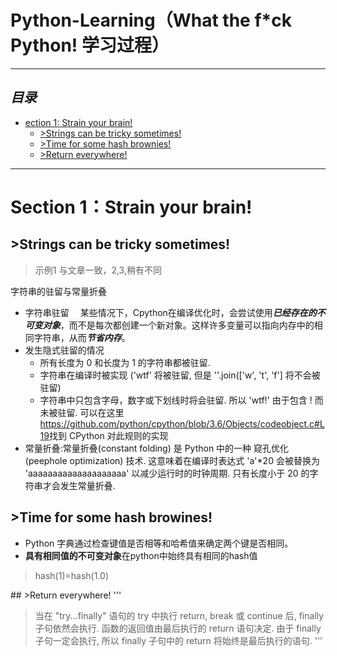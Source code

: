 # Python-Learning（What the f*ck Python! 学习过程）

-----------------------------------------------------------------
***目录***
-----------------------------------------------------------------
- [ection 1: Strain your brain!](#s1)
  + [>Strings can be tricky sometimes!](#s1_1)
  + [>Time for some hash brownies!](#s1_2)
  + [>Return  everywhere!](#s1_3)



-------------------------------------------------------------------
 # <s1 id ='s1'>Section 1：Strain your brain!</s1>

## <s11 id='s1_1'> >Strings can be tricky sometimes!</s11>
>  示例1 与文章一致，2,3,稍有不同

字符串的驻留与常量折叠
- 字符串驻留
&emsp;某些情况下，Cpython在编译优化时，会尝试使用***已经存在的不可变对象***，而不是每次都创建一个新对象。这样许多变量可以指向内存中的相同字符串，从而***节省内存***。
- 发生隐式驻留的情况
   - 所有长度为 0 和长度为 1 的字符串都被驻留.
   - 字符串在编译时被实现 ('wtf' 将被驻留, 但是 ''.join(['w', 't', 'f'] 将不会被驻留)
   - 字符串中只包含字母，数字或下划线时将会驻留. 所以 'wtf!' 由于包含 ! 而未被驻留. 可以在这里<https://github.com/python/cpython/blob/3.6/Objects/codeobject.c#L19>找到 CPython 对此规则的实现
- 常量折叠:常量折叠(constant folding) 是 Python 中的一种 窥孔优化(peephole optimization) 技术. 这意味着在编译时表达式 'a'*20 会被替换为 'aaaaaaaaaaaaaaaaaaaa' 以减少运行时的时钟周期. 只有长度小于 20 的字符串才会发生常量折叠. 
>

## <s12 id ='s1_2'> >Time for some hash browines! </s12>
+ Python 字典通过检查键值是否相等和哈希值来确定两个键是否相同。
+ **具有相同值的不可变对象**在python中始终具有相同的hash值
>hash(1)=hash(1.0)

##<s13 id='s1_3'> >Return everywhere! </s13>
'''
>当在 "try...finally" 语句的 try 中执行 return, break 或 continue 后, finally 子句依然会执行.
>函数的返回值由最后执行的 return 语句决定. 由于 finally 子句一定会执行, 所以 finally 子句中的 return 将始终是最后执行的语句.
'''
